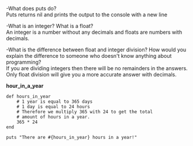 -What does puts do?  
Puts returns nil and prints the output to the console with a new line  


-What is an integer? What is a float?  
An integer is a number without any decimals and floats are numbers with decimals.   


-What is the difference between float and integer division? How would you explain the difference to someone who doesn't know anything about programming?  
If you are dividing integers then there will be no remainders in the answers. Only float division will give you a more accurate answer with decimals.  


**hour_in_a_year**  
```
def hours_in_year
	# 1 year is equal to 365 days
	# 1 day is equal to 24 hours
	# Therefore we multiply 365 with 24 to get the total
	# amount of hours in a year.
	365 * 24
end

puts "There are #{hours_in_year} hours in a year!"

```
